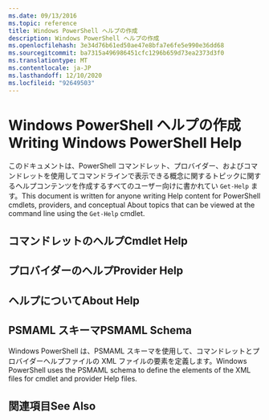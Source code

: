 ```yaml
---
ms.date: 09/13/2016
ms.topic: reference
title: Windows PowerShell ヘルプの作成
description: Windows PowerShell ヘルプの作成
ms.openlocfilehash: 3e34d76b61ed50ae47e8bfa7e6fe5e990e36dd68
ms.sourcegitcommit: ba7315a496986451cfc1296b659d73ea2373d3f0
ms.translationtype: MT
ms.contentlocale: ja-JP
ms.lasthandoff: 12/10/2020
ms.locfileid: "92649503"
---
```

# <a name="writing-windows-powershell-help"></a><span data-ttu-id="f7646-103">Windows PowerShell ヘルプの作成</span><span class="sxs-lookup"><span data-stu-id="f7646-103">Writing Windows PowerShell Help</span></span>

<span data-ttu-id="f7646-104">このドキュメントは、PowerShell コマンドレット、プロバイダー、およびコマンドレットを使用してコマンドラインで表示できる概念に関するトピックに関するヘルプコンテンツを作成するすべてのユーザー向けに書かれてい `Get-Help` ます。</span><span class="sxs-lookup"><span data-stu-id="f7646-104">This document is written for anyone writing Help content for PowerShell cmdlets, providers, and conceptual About topics that can be viewed at the command line using the `Get-Help` cmdlet.</span></span>

## <a name="cmdlet-help"></a><span data-ttu-id="f7646-105">コマンドレットのヘルプ</span><span class="sxs-lookup"><span data-stu-id="f7646-105">Cmdlet Help</span></span>

## <a name="provider-help"></a><span data-ttu-id="f7646-106">プロバイダーのヘルプ</span><span class="sxs-lookup"><span data-stu-id="f7646-106">Provider Help</span></span>

## <a name="about-help"></a><span data-ttu-id="f7646-107">ヘルプについて</span><span class="sxs-lookup"><span data-stu-id="f7646-107">About Help</span></span>

## <a name="psmaml-schema"></a><span data-ttu-id="f7646-108">PSMAML スキーマ</span><span class="sxs-lookup"><span data-stu-id="f7646-108">PSMAML Schema</span></span>

 <span data-ttu-id="f7646-109">Windows PowerShell は、PSMAML スキーマを使用して、コマンドレットとプロバイダーヘルプファイルの XML ファイルの要素を定義します。</span><span class="sxs-lookup"><span data-stu-id="f7646-109">Windows PowerShell uses the PSMAML schema to define the elements of the XML files for cmdlet and provider Help files.</span></span>

## <a name="see-also"></a><span data-ttu-id="f7646-110">関連項目</span><span class="sxs-lookup"><span data-stu-id="f7646-110">See Also</span></span>
